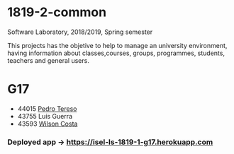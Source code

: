 # 1819-2-common
Software Laboratory, 2018/2019, Spring semester

This projects has the objetive to help to manage an university environment, having information about classes,courses, groups, programmes, students, teachers and general users.

# G17
* 44015 [Pedro Tereso](https://github.com/PedroTereso)
* 43755 Luís Guerra
* 43593 [Wilson Costa](https://github.com/WilsonRCosta)

### Deployed app -> https://isel-ls-1819-1-g17.herokuapp.com



